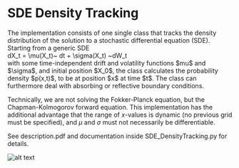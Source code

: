
# SDE Density Tracking

<html>
<head>
<script type="text/javascript" src="http://latex.codecogs.com/latexit.js"></script>
</head>
<body>
The implementation consists of one single class that tracks the density distribution of the solution to a stochastic differential equation (SDE). 
Starting from a generic SDE
<div lang="latex">dX_t = \mu(X_t)~ dt + \sigma(X_t) ~dW_t</div>
</body>
</html>
with some time-independent drift and volatility functions $mu$ and $\sigma$, and initial position $X_0$, 
the class calculates the probability density $p(x,t)$, to be at position $x$ at time $t$. 
The class can furthermore deal with absorbing or reflective boundary conditions. 

Technically, we are not solving the Fokker-Planck equation, but the Chapman-Kolmogorov forward equation. 
This implementation has the additional advantage that the range of $x$-values is dynamic (no previous grid must be specified), and $\mu$ and $\sigma$ must not necessarily be differentiable. 

See description.pdf and documentation inside SDE_DensityTracking.py for details. 

![alt text](https://github.com/slera90/SDE_DensityTracking/tree/master/description/PDE_solution.png)